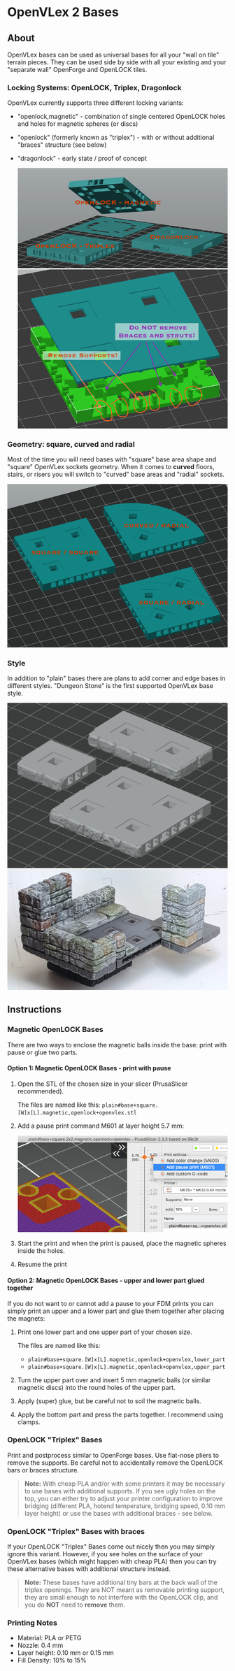 # OpenVLex 2 Bases



## About

OpenVLex bases can be used as universal bases for all your "wall on tile" terrain pieces. They can be used side by side with all your existing and your "separate wall" OpenForge and OpenLOCK tiles.


### Locking Systems: OpenLOCK, Triplex, Dragonlock

OpenVLex currently supports three different locking variants:

- "openlock,magnetic" - combination of single centered OpenLOCK holes and holes for magnetic spheres (or discs)
- "openlock" (formerly known as "triplex") - with or without additional "braces" structure (see below)
- "dragonlock" - early state / proof of concept

   ![Locking Systems](plain/img/lock-systems.png)
   ![Triplex Braces](plain/img/triplex-braces.png)

### Geometry: square, curved and radial

Most of the time you will need bases with "square" base area shape and "square" OpenVLex sockets geometry. When it comes to **curved** floors, stairs, or risers you will switch to "curved" base areas and "radial" sockets.

   ![Base Geometry](plain/img/base-geometry.png)
   
### Style

In addition to "plain" bases there are plans to add corner and edge bases in different styles. "Dungeon Stone" is the first supported OpenVLex base style.

   ![Dungeon Stone bases - 3D](dungeon_stone/img/img002.png)
   ![Dungeon Stone bases - Sample](dungeon_stone/img/img001.jpg)

## Instructions


### Magnetic OpenLOCK Bases

There are two ways to enclose the magnetic balls inside the base: print with pause or glue two parts.

#### Option 1: Magnetic OpenLOCK Bases - print with pause

1. Open the STL of the chosen size in your slicer (PrusaSlicer recommended).
   
   The files are named like this: <code>plain#base+square.[W]x[L].magnetic,openlock+openvlex.stl</code>
   
2. Add a pause print command M601 at layer height 5.7 mm:

   ![Dungeon Stone bases - 3D](plain/img/pause-print.png)

3. Start the print and when the print is paused, place the magnetic spheres inside the holes.
4. Resume the print

#### Option 2: Magnetic OpenLOCK Bases - upper and lower part glued together

If you do not want to or cannot add a pause to your FDM prints you can simply print an upper and a lower part and glue them together after placing the magnets:

1. Print one lower part and one upper part of your chosen size.

   The files are named like this:
   - <code>plain#base+square.[W]x[L].magnetic,openlock+openvlex,lower_part</code>
   - <code>plain#base+square.[W]x[L].magnetic,openlock+openvlex,upper_part</code>

2. Turn the upper part over and insert 5 mm magnetic balls (or similar magnetic discs) into the round holes of the upper part.

3. Apply (super) glue, but be careful not to soil the magnetic balls.

4. Apply the bottom part and press the parts together. I recommend using clamps.


### OpenLOCK "Triplex" Bases

Print and postprocess similar to OpenForge bases.
Use flat-nose pliers to remove the supports. Be careful not to accidentally remove the OpenLOCK bars or braces structure.

> **Note:** With cheap PLA and/or with some printers it may be necessary to use bases with additional supports. If you see ugly holes on the top, you can either try to adjust your printer configuration to improve bridging (different PLA, hotend temperature, bridging speed, 0.10 mm layer height) or use the bases with additional braces - see below.


### OpenLOCK "Triplex" Bases with braces

If your OpenLOCK "Triplex" Bases come out nicely then you may simply ignore this variant. However, if you see holes on the surface of your OpenVLex bases (which might happen with cheap PLA) then you can try these alternative bases with additional structure instead.

> **Note:** These bases have additional tiny bars at the back wall of the triplex openings. They are NOT meant as removable
> printing support, they are small enough to not interfere with the OpenLOCK clip, and you do **NOT** need to **remove** them.


### Printing Notes

- Material: PLA or PETG
- Nozzle: 0.4 mm
- Layer height: 0.10 mm or 0.15 mm
- Fill Density: 10% to 15%
